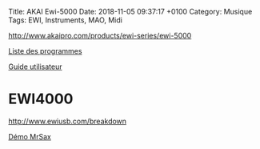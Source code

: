 Title:  AKAI Ewi-5000
Date:   2018-11-05 09:37:17 +0100
Category: Musique
Tags: EWI, Instruments, MAO, Midi


<http://www.akaipro.com/products/ewi-series/ewi-5000>

[Liste des programmes](http://b8e57dc469f9d8f4cea5-1e3c2cee90259c12021d38ebd8ad6f0f.r79.cf2.rackcdn.com/Product_Documents/EWI5000-ProgramList-v1.0.pdf_40d97918fbbeadb359128d130cdfe8ed.pdf)

[Guide utilisateur](http://b8e57dc469f9d8f4cea5-1e3c2cee90259c12021d38ebd8ad6f0f.r79.cf2.rackcdn.com/Product_Downloads/EWI5000-UserGuide-v1.0.pdf_6b0a349fd5e4a543bc738d9634196b60.pdf)

# EWI4000

<http://www.ewiusb.com/breakdown>

[Démo MrSax](https://www.youtube.com/watch?v=gtvmcRKsHto)

